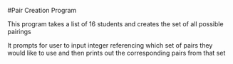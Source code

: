 #Pair Creation Program

This program takes a list of 16 students and creates the set of all possible pairings

It prompts for user to input integer referencing which set of pairs they would like to use and then prints out the corresponding pairs from that set
